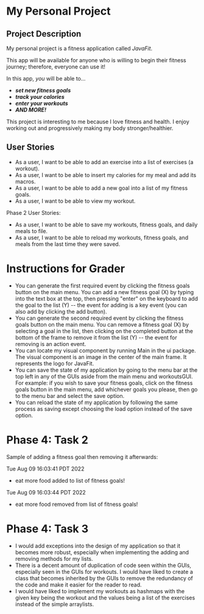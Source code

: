 # My Personal Project

## Project Description 

My personal project is a fitness application called *JavaFit*. 

This app will be available for anyone who is willing to begin their fitness journey; therefore, everyone can use it!

In this app, *you* will be able to...
- ***set new fitness goals***
- ***track your calories***
- ***enter your workouts***
- ***AND MORE!*** 

This project is interesting to me because I love fitness and health. I enjoy working out and progressively making 
my body stronger/healthier.

## User Stories

- As a user, I want to be able to add an exercise into a list of exercises (a workout).
- As a user, I want to be able to insert my calories for my meal and add its macros.
- As a user, I want to be able to add a new goal into a list of my fitness goals.
- As a user, I want to be able to view my workout.

Phase 2 User Stories:
- As a user, I want to be able to save my workouts, fitness goals, and daily meals to file.
- As a user, I want to be able to reload my workouts, fitness goals, and meals from the last time they were saved.

# Instructions for Grader

- You can generate the first required event by clicking the fitness goals button on the main menu. You can
add a new fitness goal (X) by typing into the text box at the top, then pressing "enter" on the keyboard to add the 
goal to the list (Y) -- the event for adding is a key event (you can also add by clicking the add button).
- You can generate the second required event by clicking the fitness goals button on the main menu. You can 
remove a fitness goal (X) by selecting a goal in the list, then clicking on the completed button at the bottom
of the frame to remove it from the list (Y) -- the event for removing is an action event.
- You can locate my visual component by running Main in the ui package. The visual component is an image in the center
of the main frame. It represents the logo for JavaFit. 
- You can save the state of my application by going to the menu bar at the top left in any of the GUIs aside 
from the main menu and workoutsGUI. For example: if you wish to save your fitness goals, click on
the fitness goals button in the main menu, add whichever goals you please, then go to the menu bar and 
select the save option. 
- You can reload the state of my application by following the same process as saving except choosing the load
option instead of the save option.

# Phase 4: Task 2

Sample of adding a fitness goal then removing it afterwards:

Tue Aug 09 16:03:41 PDT 2022
- eat more food added to list of fitness goals!

Tue Aug 09 16:03:44 PDT 2022
- eat more food removed from list of fitness goals!

# Phase 4: Task 3

- I would add exceptions into the design of my application so that it becomes more robust, especially when implementing
the adding and removing methods for my lists.
- There is a decent amount of duplication of code seen within the GUIs, especially seen in the GUIs for workouts. 
I would have liked to create a class that becomes inherited by the GUIs to remove the redundancy of the code 
and make it easier for the reader to read.
- I would have liked to implement my workouts as hashmaps with the given key being the workout and the values being
a list of the exercises instead of the simple arraylists. 